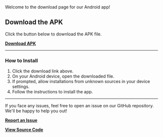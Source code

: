 Welcome to the download page for our Android app!

## Download the APK
Click the button below to download the APK file.

[**Download APK**](yoga-guide-v2.apk)

---

### How to Install
1. Click the download link above.
2. On your Android device, open the downloaded file.
3. If prompted, allow installations from unknown sources in your device settings.
4. Follow the instructions to install the app.

---

If you face any issues, feel free to open an issue on our GitHub repository. We'll be happy to help you out!

[**Report an Issue**](https://github.com/ThePurpleJedi/qidk-posture-guidance/issues)
    
[**View Source Code**](https://github.com/ThePurpleJedi/qidk-posture-guidance)
